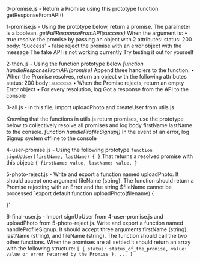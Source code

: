 0-promise.js - Return a Promise using this prototype function getResponseFromAPI()

1-promise.js - Using the prototype below, return a promise. The parameter is a boolean.
    _getFullResponseFromAPI(success)_
When the argument is:
    • true
        resolve the promise by passing an object with 2 attributes:
            status: 200
            body: 'Success'
    • false
        reject the promise with an error object with the message The fake API is not working currently
Try testing it out for yourself

2-then.js - Using the function prototype below
    _function handleResponseFromAPI(promise)_
Append three handlers to the function:
    • When the Promise resolves, return an object with the following attributes
        status: 200
        body: success
    • When the Promise rejects, return an empty Error object
    • For every resolution, log Got a response from the API to the console

3-all.js - In this file, import uploadPhoto and createUser from utils.js

Knowing that the functions in utils.js return promises, use the prototype below to collectively resolve all promises and log body firstName lastName to the console.
    _function handleProfileSignup()_
In the event of an error, log Signup system offline to the console

4-user-promise.js - Using the following prototype
`function signUpUser(firstName, lastName) {
}`
That returns a resolved promise with this object:
`{
firstName: value,
lastName: value,
}`

5-photo-reject.js - Write and export a function named uploadPhoto. It should accept one argument fileName (string).
The function should return a Promise rejecting with an Error and the string $fileName cannot be processed
`export default function uploadPhoto(filename) {

}`

6-final-user.js - Import signUpUser from 4-user-promise.js and uploadPhoto from 5-photo-reject.js.
Write and export a function named handleProfileSignup. It should accept three arguments firstName (string), lastName (string), and fileName (string). The function should call the two other functions. When the promises are all settled it should return an array with the following structure:
`[
{
status: status_of_the_promise,
value: value or error returned by the Promise
},
...
]`
